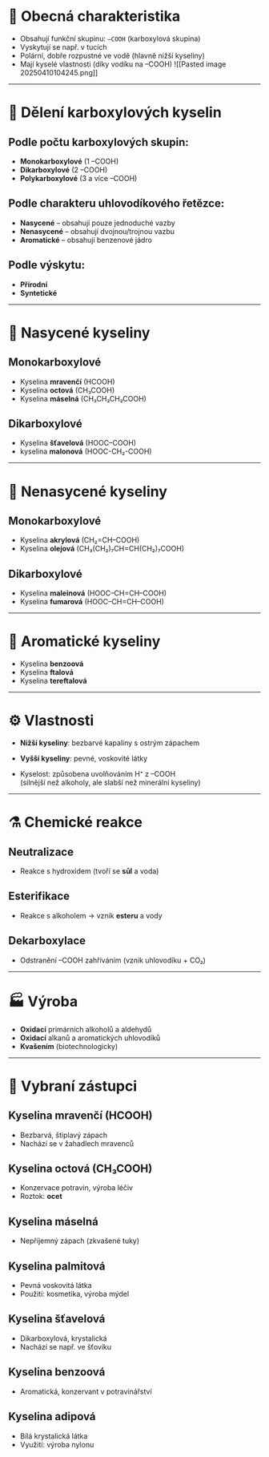 # 🔹 Obecná charakteristika
- Obsahují funkční skupinu: `–COOH` (karboxylová skupina)
- Vyskytují se např. v tucích
- Polární, dobře rozpustné ve vodě (hlavně nižší kyseliny)
- Mají kyselé vlastnosti (díky vodíku na –COOH)
![[Pasted image 20250410104245.png]]
---

# 🧩 Dělení karboxylových kyselin

## Podle počtu karboxylových skupin:
- **Monokarboxylové** (1 –COOH)
- **Dikarboxylové** (2 –COOH)
- **Polykarboxylové** (3 a více –COOH)

## Podle charakteru uhlovodíkového řetězce:
- **Nasycené** – obsahují pouze jednoduché vazby
- **Nenasycené** – obsahují dvojnou/trojnou vazbu
- **Aromatické** – obsahují benzenové jádro

## Podle výskytu:
- **Přírodní**
- **Syntetické**

---

# 🌱 Nasycené kyseliny

## Monokarboxylové
- Kyselina **mravenčí** (HCOOH)
- Kyselina **octová** (CH₃COOH)
- Kyselina **máselná** (CH₃CH₂CH₂COOH)

## Dikarboxylové
- Kyselina **šťavelová** (HOOC–COOH)
- kyselina **malonová** (HOOC-CH₂-COOH)

---

# 🍃 Nenasycené kyseliny

## Monokarboxylové
- Kyselina **akrylová** (CH₂=CH–COOH)
- Kyselina **olejová** (CH₃(CH₂)₇CH=CH(CH₂)₇COOH)

## Dikarboxylové
- Kyselina **maleinová** (HOOC–CH=CH–COOH)
- Kyselina **fumarová** (HOOC–CH=CH–COOH)

---

# 🔸 Aromatické kyseliny

- Kyselina **benzoová**
- Kyselina **ftalová**
- Kyselina **tereftalová**

---

# ⚙️ Vlastnosti
- **Nižší kyseliny**: bezbarvé kapaliny s ostrým zápachem
- **Vyšší kyseliny**: pevné, voskovité látky

- Kyselost: způsobena uvolňováním H⁺ z –COOH  
  (silnější než alkoholy, ale slabší než minerální kyseliny)

---

# ⚗️ Chemické reakce

## Neutralizace
- Reakce s hydroxidem (tvoří se **sůl** a voda)

## Esterifikace
- Reakce s alkoholem → vznik **esteru** a vody

## Dekarboxylace
- Odstranění –COOH zahříváním (vznik uhlovodíku + CO₂)

---

# 🏭 Výroba
- **Oxidací** primárních alkoholů a aldehydů  
- **Oxidací** alkanů a aromatických uhlovodíků  
- **Kvašením** (biotechnologicky)

---

# 🔬 Vybraní zástupci

## Kyselina mravenčí (HCOOH)
- Bezbarvá, štiplavý zápach  
- Nachází se v žahadlech mravenců

## Kyselina octová (CH₃COOH)
- Konzervace potravin, výroba léčiv  
- Roztok: **ocet**

## Kyselina máselná
- Nepříjemný zápach (zkvašené tuky)

## Kyselina palmitová
- Pevná voskovitá látka  
- Použití: kosmetika, výroba mýdel

## Kyselina šťavelová
- Dikarboxylová, krystalická  
- Nachází se např. ve šťovíku

## Kyselina benzoová
- Aromatická, konzervant v potravinářství

## Kyselina adipová
- Bílá krystalická látka  
- Využití: výroba nylonu
